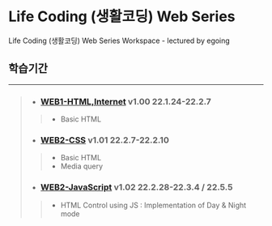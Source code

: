 Life Coding (생활코딩) Web Series
===
Life Coding (생활코딩) Web Series Workspace - lectured by egoing

## 학습기간
---
> + ### [WEB1-HTML,Internet](https://opentutorials.org/course/3084) v1.00 22.1.24-22.2.7   
> > - Basic HTML
> + ### [WEB2-CSS](https://opentutorials.org/course/3086) v1.01 22.2.7-22.2.10   
> > - Basic HTML
> > - Media query
> + ### [WEB2-JavaScript](https://opentutorials.org/course/3085) v1.02 22.2.28-22.3.4 / 22.5.5   
> > - HTML Control using JS : Implementation of Day & Night mode


